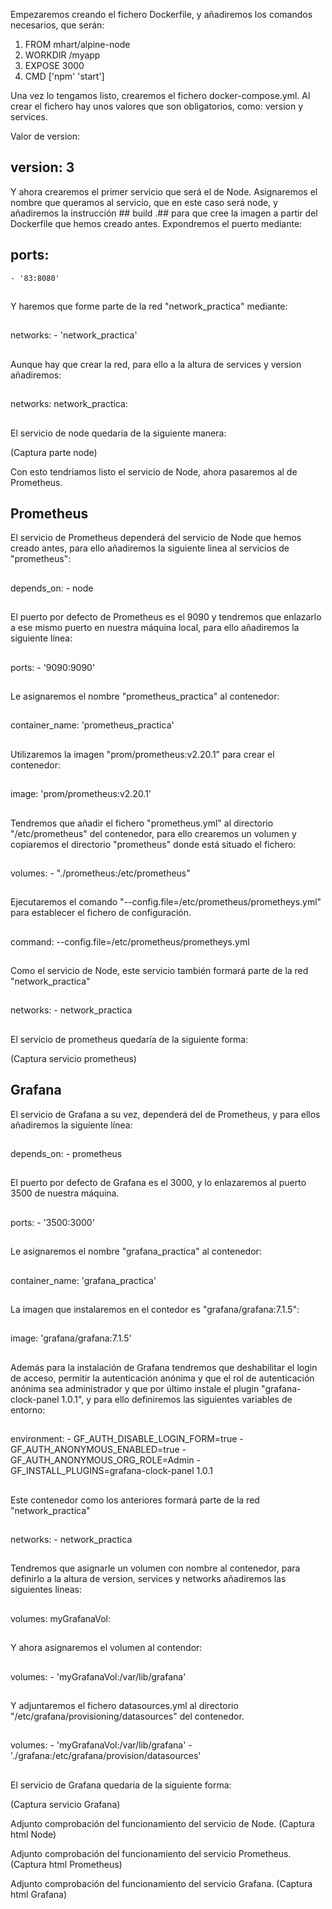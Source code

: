 Empezaremos creando el fichero Dockerfile, y añadiremos los comandos necesarios, que serán:

1. FROM mhart/alpine-node
2. WORKDIR /myapp
3. EXPOSE 3000
4. CMD ['npm' 'start']

Una vez lo tengamos listo, crearemos el fichero docker-compose.yml. Al crear el fichero hay unos valores que son obligatorios, como: version y services.

Valor de version:

## version: 3 ##

Y ahora crearemos el primer servicio que será el de Node. Asignaremos el nombre que queramos al servicio, que en este caso será node, y añadiremos la instrucción ## build .## para que cree la imagen a partir del Dockerfile que hemos creado antes. Expondremos el puerto mediante:
## ports: 
    - '83:8080'
##
Y haremos que forme parte de la red "network_practica" mediante:
##
networks:
    - 'network_practica'
##
Aunque hay que crear la red, para ello a la altura de services y version añadiremos:
##
networks:
    network_practica:
##

El servicio de node quedaria de la siguiente manera:

(Captura parte node)

Con esto tendriamos listo el servicio de Node, ahora pasaremos al de Prometheus.

## Prometheus

El servicio de Prometheus dependerá del servicio de Node que hemos creado antes, para ello añadiremos la siguiente linea al servicios de "prometheus":
##
depends_on:
    - node
##
El puerto por defecto de Prometheus es el 9090 y tendremos que enlazarlo a ese mismo puerto en nuestra máquina local, para ello añadiremos la siguiente línea:
##
ports:
    - '9090:9090'
##
Le asignaremos el nombre "prometheus_practica" al contenedor:
##
container_name: 'prometheus_practica'
##

Utilizaremos la imagen "prom/prometheus:v2.20.1" para crear el contenedor:
##
image: 'prom/prometheus:v2.20.1'
##

Tendremos que añadir el fichero "prometheus.yml" al directorio "/etc/prometheus" del contenedor, para ello crearemos un volumen y copiaremos el directorio "prometheus" donde está situado el fichero:

##
volumes:
    - "./prometheus:/etc/prometheus"
##

Ejecutaremos el comando "--config.file=/etc/prometheus/prometheys.yml" para establecer el fichero de configuración.
##
command: --config.file=/etc/prometheus/prometheys.yml
##

Como el servicio de Node, este servicio también formará parte de la red "network_practica"
##
networks:
    - network_practica
##

El servicio de prometheus quedaría de la siguiente forma:

(Captura servicio prometheus)

## Grafana

El servicio de Grafana a su vez, dependerá del de Prometheus, y para ellos añadiremos la siguiente línea:
##
depends_on:
    - prometheus
##

El puerto por defecto de Grafana es el 3000, y lo enlazaremos al puerto 3500 de nuestra máquina.
##
ports:
    - '3500:3000'
##

Le asignaremos el nombre "grafana_practica" al contenedor:
##
container_name: 'grafana_practica'
##

La imagen que instalaremos en el contedor es "grafana/grafana:7.1.5":
##
image: 'grafana/grafana:7.1.5'
##

Además para la instalación de Grafana tendremos que deshabilitar el login de acceso, permitir la autenticación anónima y que el rol de autenticación anónima sea administrador y que por último instale el plugin "grafana-clock-panel 1.0.1", y para ello definiremos las siguientes variables de entorno:
##
environment:
    - GF_AUTH_DISABLE_LOGIN_FORM=true
    - GF_AUTH_ANONYMOUS_ENABLED=true
    - GF_AUTH_ANONYMOUS_ORG_ROLE=Admin
    - GF_INSTALL_PLUGINS=grafana-clock-panel 1.0.1
##

Este contenedor como los anteriores formará parte de la red "network_practica"

##
networks:
    - network_practica
##

Tendremos que asignarle un volumen con nombre al contenedor, para definirlo a la altura de version, services y networks añadiremos las siguientes lineas:
##
volumes:
    myGrafanaVol:
##

Y ahora asignaremos el volumen al contendor:
##
volumes:
    - 'myGrafanaVol:/var/lib/grafana'
##

Y adjuntaremos el fichero datasources.yml al directorio "/etc/grafana/provisioning/datasources" del contenedor.

##
volumes:
    - 'myGrafanaVol:/var/lib/grafana'
    - './grafana:/etc/grafana/provision/datasources'
##

El servicio de Grafana quedaria de la siguiente forma:

(Captura servicio Grafana)

Adjunto comprobación del funcionamiento del servicio de Node.
(Captura html Node)

Adjunto comprobación del funcionamiento del servicio Prometheus.
(Captura html Prometheus)

Adjunto comprobación del funcionamiento del servicio Grafana.
(Captura html Grafana)
